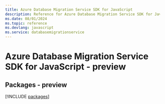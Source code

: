 ```yaml
---
title: Azure Database Migration Service SDK for JavaScript
description: Reference for Azure Database Migration Service SDK for JavaScript
ms.date: 08/01/2024
ms.topic: reference
ms.devlang: javascript
ms.service: databasemigrationservice
---
```

# Azure Database Migration Service SDK for JavaScript - preview
## Packages - preview
[!INCLUDE [packages](database-migration-service-index.md)]